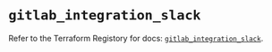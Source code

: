 # `gitlab_integration_slack`

Refer to the Terraform Registory for docs: [`gitlab_integration_slack`](https://registry.terraform.io/providers/gitlabhq/gitlab/16.6.0/docs/resources/integration_slack).
